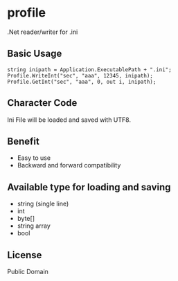 # profile
.Net reader/writer for .ini

## Basic Usage
```
string inipath = Application.ExecutablePath + ".ini";
Profile.WriteInt("sec", "aaa", 12345, inipath);
Profile.GetInt("sec", "aaa", 0, out i, inipath);
```
## Character Code
Ini File will be loaded and saved with UTF8. 

## Benefit
- Easy to use
- Backward and forward compatibility
 

## Available type for loading and saving
- string (single line)
- int
- byte[]
- string array
- bool
 
## License
Public Domain


